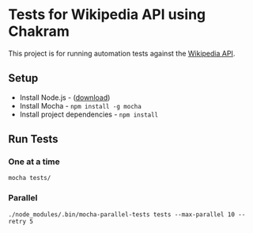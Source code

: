 # Tests for Wikipedia API using Chakram

This project is for running automation tests against the [Wikipedia API](https://en.wikipedia.org/w/api.php).

## Setup

* Install Node.js - ([download](https://nodejs.org/en/download/))
* Install Mocha - `npm install -g mocha`
* Install project dependencies - `npm install`

## Run Tests

### One at a time

`mocha tests/`

### Parallel

`./node_modules/.bin/mocha-parallel-tests tests --max-parallel 10 --retry 5`
